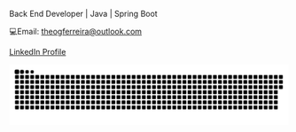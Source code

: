 Back End Developer | Java | Spring Boot

💻Email: theogferreira@outlook.com

[LinkedIn Profile](https://www.linkedin.com/in/theodoro-ferreira-b3597622b/)

![Snake animation](https://github.com/theodoroferreira/theodoroferreira/blob/output/github-contribution-grid-snake.svg)
